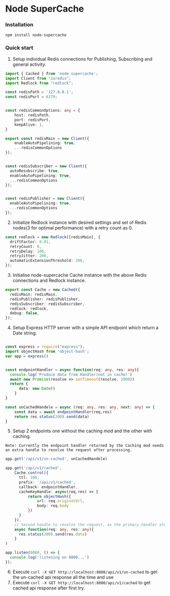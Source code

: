 # Node SuperCache


### Installation

`npm install node-supercache`

### Quick start


1. Setup individual Redis connections for Publishing, Subscribing and general activity.


```typescript
import { Cached } from 'node-supercache';
import Client from "ioredis";
import Redlock from "redlock";

const redisPath = '127.0.0.1';
const redisPort = 6379;


const redisCommonOptions: any = {
    host: redisPath,
    port: redisPort,
    keepAlive: 1,
}

export const redisMain = new Client({
    enableAutoPipelining: true,
    ...redisCommonOptions
});


const redisSubscriber = new Client({
  autoResubscribe: true,
  enableAutoPipelining: true,
  ...redisCommonOptions
});


const redisPublisher = new Client({
  enableAutoPipelining: true,
  ...redisCommonOptions
});
```
2. Initialize Redlock instance with desired settings and set of Redis nodes(3 for optimal performance) with a retry count as 0.


```typescript
const redlock = new Redlock([redisMain], {
  driftFactor: 0.01,
  retryCount: 0,
  retryDelay: 100,
  retryJitter: 200,
  automaticExtensionThreshold: 200,
});

```
3. Initialise node-supercache Cache instance with the above Redis connections and Redlock instance.

```typescript
export const Cache = new Cached({
  redisMain: redisMain,
  redisPublisher: redisPublisher,
  redisSubscriber: redisSubscriber,
  redlock: redlock,
  debug: false,
});


```

4. Setup Express HTTP server with a simple API endpoint which return a Date string.

```typescript

const express = require("express");
import objectHash from 'object-hash';
var app = express()


const endpointHandler = async function(req: any, res: any){
  console.log('Produce data from Handler(not in cache)')
  await new Promise(resolve => setTimeout(resolve, 2000))
  return {
      data: new Date()
    }
}

const unCachedHandele = async (req: any, res: any, next: any) => {
    const data = await endpointHandler(req,res)
    return res.status(200).send(data)
}

```

5. Setup 2 endpoints one without the caching mod and the other with caching.

``Note: Currently the endpoint handler returned by the Caching mod needs an extra handle to resolve the request after processing.``

```typescript
app.get('/api/v1/un-cached', unCachedHandele)

app.get('/api/v1/cached',
    Cache.control({
      ttl: 100,
      prefix: '/api/v1/cached',
      callback: endpointHandler,
      cacheKeyHandle: async(req,res) => {
          return objectHash({
              url: req.originalUrl,
              body: req.body
          })
      }
    }),
    // Second handle to resolve the request, as the primary handler always calls next()
    async function(req: any, res: any){
      res.status(200).send(res.data)
    }
)

app.listen(8080, () => {
  console.log('listening on 8080...')
});

```

6. Execute `curl -X GET http://localhost:8080/api/v1/un-cached` to get the un-cached api response all the time and use
7. Execute `curl -X GET http://localhost:8080/api/v1/cached` to get cached api response after first try.


